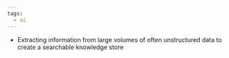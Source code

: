 ```yaml
---
tags:
  - ai
---
```

- Extracting information from large volumes of often unstructured data to create a searchable knowledge store